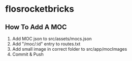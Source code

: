 # flosrocketbricks

## How To Add A MOC
1. Add MOC json to src/assets/mocs.json
2. Add "/moc/:id" entry to routes.txt
3. Add small image in correct folder to src/app/mocImages
4. Commit & Push